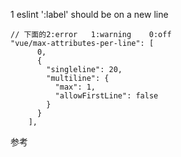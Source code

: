 1 eslint ':label' should be on a new line

```
// 下面的2:error   1:warning    0:off
"vue/max-attributes-per-line": [
      0,
      {
        "singleline": 20,
        "multiline": {
          "max": 1,
          "allowFirstLine": false
        }
      }
    ],
```

参考[]([https://eslint.org/docs/latest/rules/linebreak-style](https://eslint.vuejs.org/rules/max-attributes-per-line.html))
